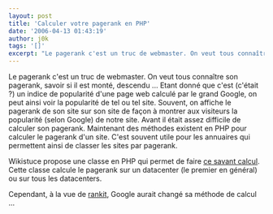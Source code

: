 ```yaml
---
layout: post
title: 'Calculer votre pagerank en PHP'
date: '2006-04-13 01:43:19'
author: j0k
tags: '[]'
excerpt: "Le pagerank c'est un truc de webmaster. On veut tous connaître son pagerank, savoir si il est monté, descendu ... Etant donné que c'est (c'était ?) un indice de popularité d'une page web calculé par le grand Google, on peut ainsi voir la popularité de tel ou tel site.     \nSouvent, on affiche le pagerank de son site sur son site de façon à montrer aux visiteurs      …"
---
```


Le pagerank c'est un truc de webmaster. On veut tous connaître son pagerank, savoir si il est monté, descendu ... Etant donné que c'est (c'était ?) un indice de popularité d'une page web calculé par le grand Google, on peut ainsi voir la popularité de tel ou tel site.
Souvent, on affiche le pagerank de son site sur son site de façon à montrer aux visiteurs la popularité (selon Google) de notre site. Avant il était assez difficile de calculer son pagerank. Maintenant des méthodes existent en PHP pour calculer le pagerank d'un site. C'est souvent utile pour les annuaires qui permettent ainsi de classer les sites par pagerank.

Wikistuce propose une classe en PHP qui permet de faire [ce savant calcul](http://www.wikistuce.info/doku.php/php/classe/calculer_votre_pagerank). Cette classe calcule le pagerank sur un datacenter (le premier en général) ou sur tous les datacenters.

Cependant, à la vue de [rankit](http://rankit.free.fr/), Google aurait changé sa méthode de calcul ...
